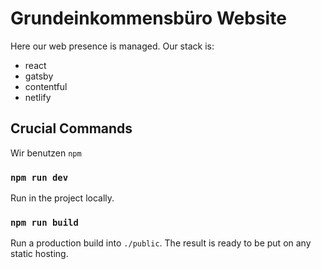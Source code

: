 # Grundeinkommensbüro Website

Here our web presence is managed. Our stack is:

- react
- gatsby
- contentful
- netlify

## Crucial Commands

Wir benutzen `npm`

### `npm run dev`

Run in the project locally.

### `npm run build`

Run a production build into `./public`. The result is ready to be put on any static hosting.
